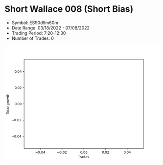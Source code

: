 # Short Wallace 008 (Short Bias)
- Symbol: ES90d5m60m
- Date Range: 03/18/2022 - 07/08/2022
- Trading Period: 7:20-12:30
- Number of Trades: 0

![Plot](ShortWallace008ES90d5m60m(ShortBias).png)






